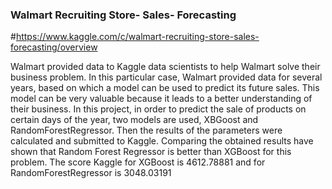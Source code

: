 ### Walmart Recruiting Store- Sales- Forecasting
#https://www.kaggle.com/c/walmart-recruiting-store-sales-forecasting/overview

Walmart provided data to Kaggle data scientists to help Walmart solve their business problem. In this particular case, Walmart provided data for several years, based on which a model can be used to predict its future sales. This model can be very valuable because it leads to a better understanding of their business. In this project, in order to predict the sale of products on certain days of the year, two models are used, XBGoost and RandomForestRegressor. Then the results of the parameters were calculated and submitted to Kaggle. 
Comparing the obtained results have shown that Random Forest Regressor is better than XGBoost for this problem.
The score Kaggle for XGBoost is 4612.78881 and for RandomForestRegressor is 3048.03191
